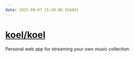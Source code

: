 ```yaml
---
date: 2025-08-07 15:59:00.556981
---
```


# [koel/koel](https://github.com/koel/koel)

Personal web app for streaming your own music collection